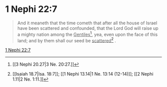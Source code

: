 # 1 Nephi 22:7

> And it meaneth that the time cometh that after all the house of Israel have been scattered and confounded, that the Lord God will raise up a mighty nation among the <u>Gentiles</u>[^a], yea, even upon the face of this land; and by them shall our seed be <u>scattered</u>[^b] .

[1 Nephi 22:7](https://www.churchofjesuschrist.org/study/scriptures/bofm/1-ne/22?lang=eng&id=p7#p7)


[^a]: [[3 Nephi 20.27|3 Ne. 20:27.]]
[^b]: [[Isaiah 18.7|Isa. 18:7]]; [[1 Nephi 13.14|1 Ne. 13:14 (12-14)]]; [[2 Nephi 1.11|2 Ne. 1:11.]]
